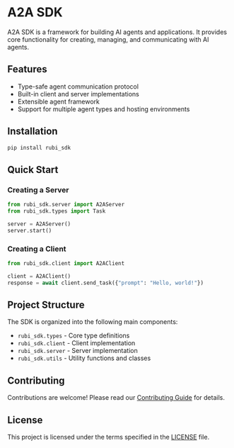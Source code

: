 # A2A SDK

A2A SDK is a framework for building AI agents and applications. It provides core functionality for creating, managing, and communicating with AI agents.

## Features

- Type-safe agent communication protocol
- Built-in client and server implementations
- Extensible agent framework
- Support for multiple agent types and hosting environments

## Installation

```bash
pip install rubi_sdk
```

## Quick Start

### Creating a Server

```python
from rubi_sdk.server import A2AServer
from rubi_sdk.types import Task

server = A2AServer()
server.start()
```

### Creating a Client

```python
from rubi_sdk.client import A2AClient

client = A2AClient()
response = await client.send_task({"prompt": "Hello, world!"})
```

## Project Structure

The SDK is organized into the following main components:

- `rubi_sdk.types` - Core type definitions
- `rubi_sdk.client` - Client implementation
- `rubi_sdk.server` - Server implementation
- `rubi_sdk.utils` - Utility functions and classes

## Contributing

Contributions are welcome! Please read our [Contributing Guide](CONTRIBUTING.md) for details.

## License

This project is licensed under the terms specified in the [LICENSE](LICENSE) file. 